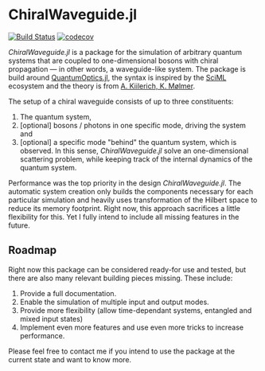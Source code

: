 # ChiralWaveguide.jl

[![Build Status](https://github.com/KKleinbeck/ChiralWaveguide.jl/workflows/CI/badge.svg)](https://github.com/KKleinbeck/ChiralWaveguide.jl/actions)
[![codecov](https://codecov.io/gh/KKleinbeck/ChiralWaveguide.jl/branch/master/graph/badge.svg?token=YTB8XK86JG)](https://codecov.io/gh/KKleinbeck/ChiralWaveguide.jl)

*ChiralWaveguide.jl* is a package for the simulation of arbitrary quantum systems that are coupled
to one-dimensional bosons with chiral propagation &mdash; in other words, a waveguide-like system.
The package is build around [QuantumOptics.jl], the syntax is inspired by the [SciML]
ecosystem and the theory is from [A. Kiilerich, K. Mølmer].

The setup of a chiral waveguide consists of up to three constituents:
1. The quantum system,
2. [optional] bosons / photons in one specific mode, driving the system and
3. [optional] a specific mode "behind" the quantum system, which is observed.
In this sense, *ChiralWaveguide.jl* solve an one-dimensional scattering problem, while keeping track
of the internal dynamics of the quantum system.

Performance was the top priority in the design *ChiralWaveguide.jl*.
The automatic system creation only builds the components necessary for each particular simulation
and heavily uses transformation of the Hilbert space to reduce its memory footprint.
Right now, this approach sacrifices a little flexibility for this.
Yet I fully intend to include all missing features in the future.

## Roadmap

Right now this package can be considered ready-for use and tested, but there are also many relevant
building pieces missing.
These include:

1. Provide a full documentation.
2. Enable the simulation of multiple input and output modes.
3. Provide more flexibility (allow time-dependant systems, entangled and mixed input states)
4. Implement even more features and use even more tricks to increase performance.

Please feel free to contact me if you intend to use the package at the current state and want to
know more.



[QuantumOptics.jl]: https://qojulia.org/
[SciML]: https://sciml.ai/
[A. Kiilerich, K. Mølmer]: https://journals.aps.org/prl/abstract/10.1103/PhysRevLett.123.123604
